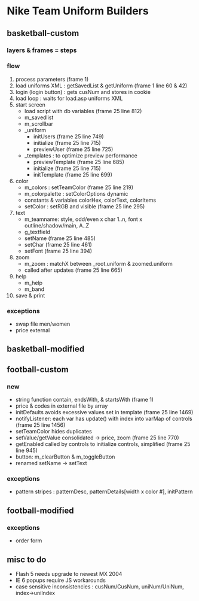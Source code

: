 # Nike Team Uniform Builders
## basketball-custom
### layers & frames = steps
### flow
1. process parameters (frame 1)
2. load uniforms XML : getSavedList & getUniform (frame 1 line 60 & 42)
3. login (login button) : gets cusNum and stores in cookie
4. load loop : waits for load.asp uniforms XML
5. start screen
    * load script with db variables (frame 25 line 812)
    * m_savedlist
    * m_scrollbar
    * _uniform
        - initUsers (frame 25 line 749)
        - initialize (frame 25 line 715)
        - previewUser (frame 25 line 725)
    * _templates : to optimize preview performance
        - previewTemplate (frame 25 line 685)
        - initialize (frame 25 line 715)
        - initTemplate (frame 25 line 699)
6. color
    * m_colors : setTeamColor (frame 25 line 219)
    * m_colorpalette : setColorOptions dynamic
    * constants & variables colorHex, colorText, colorItems
    * setColor : setRGB and visible (frame 25 line 295)
7. text
    * m_teamname: style, odd/even x char 1..n, font x outline/shadow/main, A..Z 
    * g_textfield
    * setName (frame 25 line 485)
    * setChar (frame 25 line 461)
    * setFont (frame 25 line 394)
8. zoom
    * m_zoom : matchX between _root.uniform & zoomed.uniform
    * called after updates (frame 25 line 665)
9. help
    * m_help
    * m_band
10. save & print

### exceptions
- swap file men/women
- price external

## basketball-modified

## football-custom

### new
- string function contain, endsWith, & startsWith (frame 1)
- price & codes in external file by array
- initDefaults avoids excessive values set in template (frame 25 line 1469)
- notifyListener: each var has update() with index into varMap of controls (frame 25 line 1456)
- setTeamColor hides duplicates
- setValue/getValue consolidated -> price, zoom (frame 25 line 770)
- getEnabled called by controls to initialize controls, simplified (frame 25 line 945)
- button: m_clearButton & m_toggleButton
- renamed setName -> setText

### exceptions
- pattern stripes : patternDesc, patternDetails[width x color #], initPattern

## football-modified
### exceptions
- order form

## misc to do
- Flash 5 needs upgrade to newest MX 2004
- IE 6 popups require JS workarounds
- case sensitive inconsistencies : cusNum/CusNum, uniNum/UniNum, index->uniIndex
